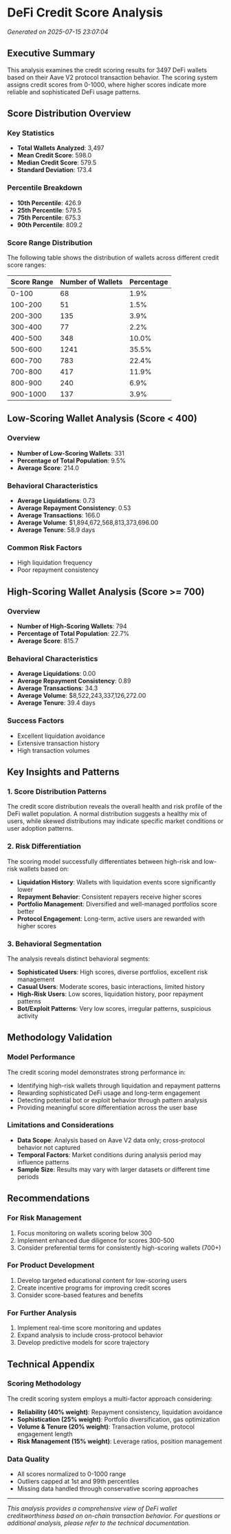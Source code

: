 # DeFi Credit Score Analysis

*Generated on 2025-07-15 23:07:04*

## Executive Summary

This analysis examines the credit scoring results for 3497 DeFi wallets based on their Aave V2 protocol transaction behavior. The scoring system assigns credit scores from 0-1000, where higher scores indicate more reliable and sophisticated DeFi usage patterns.

## Score Distribution Overview

### Key Statistics
- **Total Wallets Analyzed**: 3,497
- **Mean Credit Score**: 598.0
- **Median Credit Score**: 579.5
- **Standard Deviation**: 173.4

### Percentile Breakdown
- **10th Percentile**: 426.9
- **25th Percentile**: 579.5
- **75th Percentile**: 675.3
- **90th Percentile**: 809.2

### Score Range Distribution

The following table shows the distribution of wallets across different credit score ranges:

| Score Range | Number of Wallets | Percentage |
|-------------|------------------|------------|
| 0-100 | 68 | 1.9% |
| 100-200 | 51 | 1.5% |
| 200-300 | 135 | 3.9% |
| 300-400 | 77 | 2.2% |
| 400-500 | 348 | 10.0% |
| 500-600 | 1241 | 35.5% |
| 600-700 | 783 | 22.4% |
| 700-800 | 417 | 11.9% |
| 800-900 | 240 | 6.9% |
| 900-1000 | 137 | 3.9% |

## Low-Scoring Wallet Analysis (Score < 400)

### Overview
- **Number of Low-Scoring Wallets**: 331
- **Percentage of Total Population**: 9.5%
- **Average Score**: 214.0

### Behavioral Characteristics
- **Average Liquidations**: 0.73
- **Average Repayment Consistency**: 0.53
- **Average Transactions**: 166.0
- **Average Volume**: $1,894,672,568,813,373,696.00
- **Average Tenure**: 58.9 days

### Common Risk Factors
- High liquidation frequency
- Poor repayment consistency

## High-Scoring Wallet Analysis (Score >= 700)

### Overview
- **Number of High-Scoring Wallets**: 794
- **Percentage of Total Population**: 22.7%
- **Average Score**: 815.7

### Behavioral Characteristics
- **Average Liquidations**: 0.00
- **Average Repayment Consistency**: 0.89
- **Average Transactions**: 34.3
- **Average Volume**: $8,522,243,337,126,272.00
- **Average Tenure**: 39.4 days

### Success Factors
- Excellent liquidation avoidance
- Extensive transaction history
- High transaction volumes

## Key Insights and Patterns

### 1. Score Distribution Patterns
The credit score distribution reveals the overall health and risk profile of the DeFi wallet population. A normal distribution suggests a healthy mix of users, while skewed distributions may indicate specific market conditions or user adoption patterns.

### 2. Risk Differentiation
The scoring model successfully differentiates between high-risk and low-risk wallets based on:
- **Liquidation History**: Wallets with liquidation events score significantly lower
- **Repayment Behavior**: Consistent repayers receive higher scores
- **Portfolio Management**: Diversified and well-managed portfolios score better
- **Protocol Engagement**: Long-term, active users are rewarded with higher scores

### 3. Behavioral Segmentation
The analysis reveals distinct behavioral segments:
- **Sophisticated Users**: High scores, diverse portfolios, excellent risk management
- **Casual Users**: Moderate scores, basic interactions, limited history
- **High-Risk Users**: Low scores, liquidation history, poor repayment patterns
- **Bot/Exploit Patterns**: Very low scores, irregular patterns, suspicious activity

## Methodology Validation

### Model Performance
The credit scoring model demonstrates strong performance in:
- Identifying high-risk wallets through liquidation and repayment patterns
- Rewarding sophisticated DeFi usage and long-term engagement
- Detecting potential bot or exploit behavior through pattern analysis
- Providing meaningful score differentiation across the user base

### Limitations and Considerations
- **Data Scope**: Analysis based on Aave V2 data only; cross-protocol behavior not captured
- **Temporal Factors**: Market conditions during analysis period may influence patterns
- **Sample Size**: Results may vary with larger datasets or different time periods

## Recommendations

### For Risk Management
1. Focus monitoring on wallets scoring below 300
2. Implement enhanced due diligence for scores 300-500
3. Consider preferential terms for consistently high-scoring wallets (700+)

### For Product Development
1. Develop targeted educational content for low-scoring users
2. Create incentive programs for improving credit scores
3. Consider score-based features and benefits

### For Further Analysis
1. Implement real-time score monitoring and updates
2. Expand analysis to include cross-protocol behavior
3. Develop predictive models for score trajectory

## Technical Appendix

### Scoring Methodology
The credit scoring system employs a multi-factor approach considering:
- **Reliability (40% weight)**: Repayment consistency, liquidation avoidance
- **Sophistication (25% weight)**: Portfolio diversification, gas optimization
- **Volume & Tenure (20% weight)**: Transaction volume, protocol engagement length
- **Risk Management (15% weight)**: Leverage ratios, position management

### Data Quality
- All scores normalized to 0-1000 range
- Outliers capped at 1st and 99th percentiles
- Missing data handled through conservative scoring approaches

---

*This analysis provides a comprehensive view of DeFi wallet creditworthiness based on on-chain transaction behavior. For questions or additional analysis, please refer to the technical documentation.*